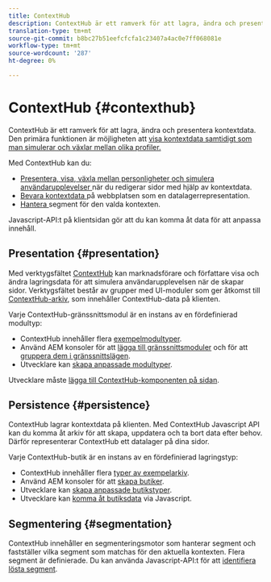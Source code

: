 ```yaml
---
title: ContextHub
description: ContextHub är ett ramverk för att lagra, ändra och presentera kontextdata
translation-type: tm+mt
source-git-commit: b8bc27b51eefcfcfa1c23407a4ac0e7ff068081e
workflow-type: tm+mt
source-wordcount: '287'
ht-degree: 0%

---
```



# ContextHub {#contexthub}

ContextHub är ett ramverk för att lagra, ändra och presentera kontextdata. Den primära funktionen är möjligheten att [visa kontextdata samtidigt som man simulerar och växlar mellan olika profiler.](/help/sites-cloud/authoring/personalization/contexthub.md)

Med ContextHub kan du:

* [Presentera, visa, växla mellan personligheter och simulera användarupplevelser ](#presentation) när du redigerar sidor med hjälp av kontextdata.
* [Bevara kontextdata ](#persistence) på webbplatsen som en datalagerrepresentation.
* [Hantera ](#segmentation) segment för den valda kontexten.

Javascript-API:t på klientsidan gör att du kan komma åt data för att anpassa innehåll.

## Presentation {#presentation}

Med verktygsfältet [ContextHub](/help/sites-cloud/authoring/personalization/contexthub.md) kan marknadsförare och författare visa och ändra lagringsdata för att simulera användarupplevelsen när de skapar sidor. Verktygsfältet består av grupper med UI-moduler som ger åtkomst till [ContextHub-arkiv,](#persistence) som innehåller ContextHub-data på klienten.

Varje ContextHub-gränssnittsmodul är en instans av en fördefinierad modultyp:

* ContextHub innehåller flera [exempelmodultyper](sample-modules.md).
* Använd AEM konsoler för att [lägga till gränssnittsmoduler](configuring-contexthub.md#adding-a-ui-module) och för att [gruppera dem i gränssnittslägen](configuring-contexthub.md#adding-a-ui-mode).
* Utvecklare kan [skapa anpassade modultyper](extending-contexthub.md#creating-contexthub-ui-module-types).

Utvecklare måste [lägga till ContextHub-komponenten på sidan](configuring-contexthub.md).

## Persistence {#persistence}

ContextHub lagrar kontextdata på klienten. Med ContextHub Javascript API kan du komma åt arkiv för att skapa, uppdatera och ta bort data efter behov. Därför representerar ContextHub ett datalager på dina sidor.

Varje ContextHub-butik är en instans av en fördefinierad lagringstyp:

* ContextHub innehåller flera [typer av exempelarkiv](sample-stores.md).
* Använd AEM konsoler för att [skapa butiker](configuring-contexthub.md#creating-a-contexthub-store).
* Utvecklare kan [skapa anpassade butikstyper](extending-contexthub.md#creating-custom-store-candidates).
* Utvecklare kan [komma åt butiksdata](adding-contexthub.md#interacting-with-contexthub-stores) via Javascript.

## Segmentering {#segmentation}

ContextHub innehåller en segmenteringsmotor som hanterar segment och fastställer vilka segment som matchas för den aktuella kontexten. Flera segment är definierade. Du kan använda Javascript-API:t för att [identifiera lösta segment](adding-contexthub.md#determining-resolved-contexthub-segments).
